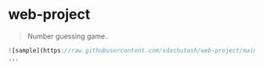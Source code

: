 # web-project
> Number guessing game..

```javascript
![sample](https://raw.githubusercontent.com/xdashutosh/web-project/main/Screenshot%20from%202021-12-26%2017-02-38.png)
,,,

